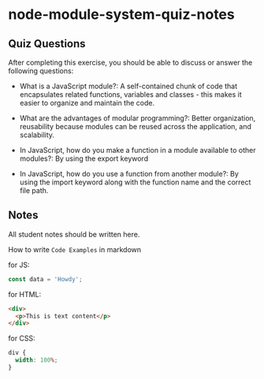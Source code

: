 # node-module-system-quiz-notes

## Quiz Questions

After completing this exercise, you should be able to discuss or answer the following questions:

- What is a JavaScript module?: A self-contained chunk of code that encapsulates related functions, variables and classes - this makes it easier to organize and maintain the code.

- What are the advantages of modular programming?: Better organization, reusability because modules can be reused across the application, and scalability.

- In JavaScript, how do you make a function in a module available to other modules?: By using the export keyword

- In JavaScript, how do you use a function from another module?: By using the import keyword along with the function name and the correct file path.

## Notes

All student notes should be written here.

How to write `Code Examples` in markdown

for JS:

```javascript
const data = 'Howdy';
```

for HTML:

```html
<div>
  <p>This is text content</p>
</div>
```

for CSS:

```css
div {
  width: 100%;
}
```
